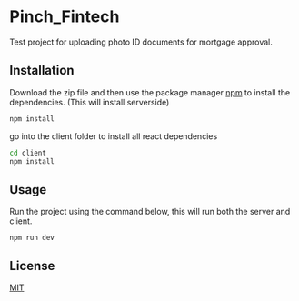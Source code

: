 # Pinch_Fintech

Test project for uploading photo ID documents for mortgage approval.

## Installation
Download the zip file and then use the package manager [npm](https://www.npmjs.com/) to install the dependencies. (This will install serverside)

```bash
npm install
```
go into the client folder to install all react dependencies

```bash
cd client
npm install
```

## Usage
Run the project using the command below, this will run both the server and client.

```node
npm run dev
```

## License
[MIT](https://choosealicense.com/licenses/mit/)